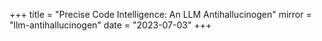 +++
title = "Precise Code Intelligence: An LLM Antihallucinogen"
mirror = "llm-antihallucinogen"
date = "2023-07-03"
+++
